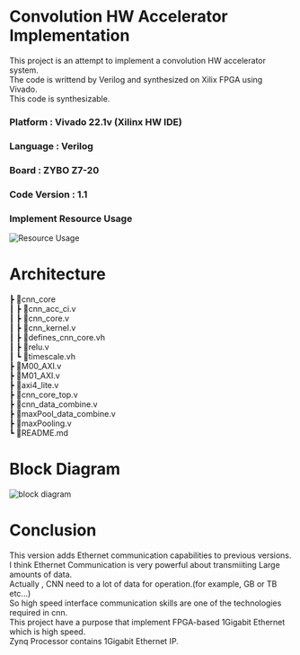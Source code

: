 # Convolution HW Accelerator Implementation
This project is an attempt to implement a convolution HW accelerator system.  
The code is writtend by Verilog and synthesized on Xilix FPGA using Vivado.  
This code is synthesizable. 

### Platform : Vivado 22.1v (Xilinx HW IDE)  
### Language : Verilog  
### Board : ZYBO Z7-20
### Code Version : 1.1
### Implement Resource Usage  
![Resource Usage](https://user-images.githubusercontent.com/75150975/229065503-f297dc23-037d-47f0-8a6f-870eb8717815.png)
# Architecture
 ┣ 📂cnn_core   
 ┃ ┣ 📜cnn_acc_ci.v   
 ┃ ┣ 📜cnn_core.v   
 ┃ ┣ 📜cnn_kernel.v   
 ┃ ┣ 📜defines_cnn_core.vh  
 ┃ ┣ 📜relu.v   
 ┃ ┗ 📜timescale.vh        
 ┣ 📜M00_AXI.v  
 ┣ 📜M01_AXI.v  
 ┣ 📜axi4_lite.v  
 ┣ 📜cnn_core_top.v   
 ┣ 📜cnn_data_combine.v   
 ┣ 📜maxPool_data_combine.v   
 ┣ 📜maxPooling.v   
 ┗ 📜README.md   
 
# Block Diagram
![block diagram](https://user-images.githubusercontent.com/75150975/215968653-f6d01b8c-dde4-4958-9c34-2e8658b7b125.png)
# Conclusion  
This version adds Ethernet communication capabilities to previous versions.  
I think Ethernet Communication is very powerful about transmiiting Large amounts of data.  
Actually , CNN need to a lot of data for operation.(for example, GB or TB etc...)  
So high speed interface communication skills are one of the technologies required in cnn.  
This project have a purpose that implement FPGA-based 1Gigabit Ethernet which is high speed.  
Zynq Processor contains 1Gigabit Ethernet IP. 
